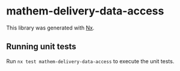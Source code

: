 # mathem-delivery-data-access

This library was generated with [Nx](https://nx.dev).

## Running unit tests

Run `nx test mathem-delivery-data-access` to execute the unit tests.
